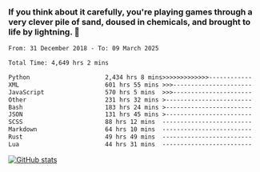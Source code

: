 ### If you think about it carefully, you're playing games through a very clever pile of sand, doused in chemicals, and brought to life by lightning.  👋


<!--START_SECTION:waka-->

```txt
From: 31 December 2018 - To: 09 March 2025

Total Time: 4,649 hrs 2 mins

Python                     2,434 hrs 8 mins>>>>>>>>>>>>>------------   52.36 %
XML                        601 hrs 55 mins >>>----------------------   12.95 %
JavaScript                 570 hrs 5 mins  >>>----------------------   12.26 %
Other                      231 hrs 32 mins >------------------------   04.98 %
Bash                       183 hrs 24 mins >------------------------   03.95 %
JSON                       131 hrs 45 mins >------------------------   02.83 %
SCSS                       88 hrs 12 mins  -------------------------   01.90 %
Markdown                   64 hrs 10 mins  -------------------------   01.38 %
Rust                       49 hrs 49 mins  -------------------------   01.07 %
Lua                        44 hrs 31 mins  -------------------------   00.96 %
```

<!--END_SECTION:waka-->

[![GitHub stats](https://github-readme-stats.vercel.app/api?username=XenophonLXH&show_icons=true&theme=dark)](https://github.com/anuraghazra/github-readme-stats)
